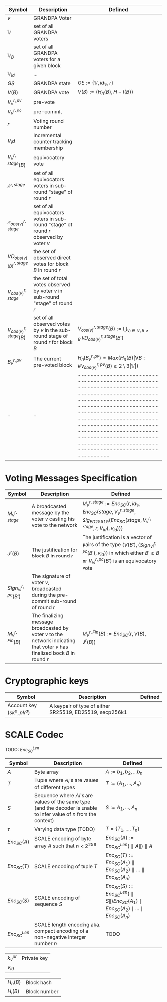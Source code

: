 |Symbol|Description|Defined|
|-|-|-|
|$v$|GRANDPA Voter|
|$\mathbb{V}$|set of all GRANDPA voters|
|$\mathbb{V}_B$|set of all GRANDPA voters for a given block|
|$\mathbb{V}_{id}$|...|
|$GS$|GRANDPA state|$GS := \{\mathbb{V},id_\mathbb{V}, r\}$|
|$V(B)$|GRANDPA vote|$V(B) := (H_h(B),H-I(B))$|
|$V^{r,pv}_v$|pre-vote|
|$V^{r,pc}_v$|pre-commit|
|$r$|Voting round number|
|$V_id$|Incremental counter tracking membership|
|$V^{r,stage}_v(B)$|equivocatory vote||
|$\mathcal{E}^{r,stage}$|set of all equivocators voters in sub-round "stage" of round $r$||
|$\mathcal{E}^{r,stage}_{obs(v)}$|set of all equivocators voters in sub-round "stage" of round $r$ observed by voter $v$||
|$VD^{r,stage}_{obs(v)(B)}$|the set of observed direct votes for block $B$ in round $r$|
|$V^{r,stage}_{obs(v)}$|the set of total votes observed by voter $v$ in sub-round "stage" of round $r$|
|$V^{r,stage}_{obs(v)}(B)$|set of all observed votes by $v$ in the sub-round stage of round $r$ for block $B$|$V^{r,stage}_{obs(v)}(B) := \displaystyle\bigcup_{v_i \in \mathbb{V}, B \geq B'} VD^{r,stage}_{obs(v)}(B')$|
|$B^{r,pv}_v$|The current pre-voted block|$H_n(B^{r,pv}_v) = Max(H_n(B)\|\forall B :\#V^{r,pv}_{obs(v)}(B)\geq2\setminus3\|\mathbb{V}\|)$|
|-|-|-----------------------------------------------------------------------------------------------------------------------------------------------------------------------------------------------------------------------------------------------------------------------------------------------------------------------------------------------|

# Voting Messages Specification

|Symbol|Description|Defined|
|-|-|-|
|$M^{r,stage}_v$|A broadcasted message by the voter $v$ casting his vote to the network|$M^{r,stage}_v := Enc_{SC}(r,id_\mathbb{V},Enc_{SC}(stage,V^{r,stage}_v,Sig_{ED25519}(Enc_{SC}(stage,V^{r,stage}_v,r,V_{id}),v_{id})))$|
|$J^r(B)$|The justification for block $B$ in round $r$|The justification is a vector of pairs of the type $(V(B'),(Sign^{r,pc}_{vi}(B'),v_{id}))$ in which either $B'\geq B$ or $V^{r,pc}_{vi}(B')$ is an equivocatory vote|
|$Sign^{r,pc}_{vi}(B')$|The signature of voter $v$, broadcasted during the pre-commit sub-round of round $r$|
|$M^{r,Fin}_v(B)$|The finalizing message broadcasted by voter $v$ to the network indicating that voter $v$ has finalized bock $B$ in round $r$|$M^{r,Fin}_v(B) := Enc_{SC}(r,V(B),J^r(B))$|

# Cryptographic keys

|Symbol|Description|Defined|
|-|-|-|
|Account key $(sk^a, pk^a)$|A keypair of type of either SR25519, ED25519, secp256k1||

# SCALE Codec

TODO: $Enc^{Len}_{SC}$

|Symbol|Description|Defined|
|-|-|-|
|$A$|Byte array|$A := b_1, b_2, ... b_n$|
|$T$|Tuple where $A_i$'s are values of different types|$T := (A_1, ..., A_n)$|
|$S$|Sequence where $Ai$'s are values of the same type (and the decoder is unable to infer value of $n$ from the context)|$S := A_1, ..., A_n$|
|$\tau$|Varying data type (TODO)|$T = \{T_1, ..., T_n\}$|
|$Enc_{SC}(A)$|SCALE encoding of byte array $A$ such that $n < 2^{256}$|$Enc_{SC}(A) := Enc^{Len}_{SC}(\parallel A \parallel)\parallel A$|
|$Enc_{SC}(T)$|SCALE encoding of tuple $T$|$Enc_{SC}(T) := Enc_{SC}(A_1)\parallel Enc_{SC}(A_2)\parallel ... \parallel Enc_{SC}(A_n)$|
|$Enc_{SC}(S)$|SCALE encoding of sequence $S$|$Enc_{SC}(S) := Enc^{Len}_{SC}(\parallel S \parallel) Enc_{SC}(A_1)\mid Enc_{SC}(A_2)\mid ... \mid Enc_{SC}(A_n)$|
|$Enc^{Len}_{SC}$|SCALE length encoding aka. compact encoding of a non-negative interger number $n$|TODO|



|||
|-|-|
|$k^{pr}_v$|Private key|
|$v_{id}$|

|||
|-|-|
|$H_h(B)$|Block hash|
|$H_i(B)$|Block number|
